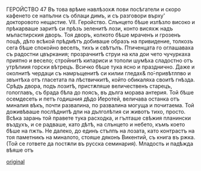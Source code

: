 ﻿ГЕРОЙСТВО
47
Въ това врѣме навлѣзохѫ пови посѣгатели и скоро кафенето се напълни съ облаци димъ, и съ разговори върху' докторовото нещастие.
VII.
Геройство.
Слънцето бѣше излѣзло високо и прѣкарваше заритѣ си прѣзъ зеленитѣ лози, конто висяхж надъ мъпастирския дворъ. Тоя дворъ, колкото бѣше мраченъ и грозенъ пощѣ, дѣто всѣкой прѣдмѣтъ добиваше образъ на привидение, толкозъ сега бѣше спокойно веселъ, тихъ и свѣтълъ. Птиченцата го оглашаваха съ радостни цвъркания; прозрачнитѣ струи на кла дои чето чучуркаха приятно и весело; стройнитѣ кипариси и тополи шумѣха сладостно отъ утрѣпиия горски вѣтрецъ. Всичко бѣше тука ясно и празднично. Даже и околнитѣ чердаци съ намръщенитѣ си килии гледах& по́-привѣтлпво и звънтѣха отъ гласетата па лѣствичкитѣ, който обикаляха своитѣ гнѣзда.
Срѣдъ двора, подъ лозитѣ, пристѫпяше величественъ старецъ, гологлавъ, съ брада бѣла до поясъ, въ дълга морава антерия. Той бѣше осемдесеть и петъ годишния дѣдо Иеротей, величава останка отъ миналия вѣкъ, почти развалина, по развалина могуща и почитаема. Той доживѣваше послѣднитѣ дпи на дълголѣтия си животъ тихо, просто. Всѣка зарань той правете тука расходка, и гълташе свѣжия планински въздухъ, и се радваше, като дѣтѣ, на слънцето и небето, къмъ което бѣше на пжть.
Не далеко, до единъ стълпъ на лозата, като контрастъ на тоя паметникъ на миналото, стояше дяконъ Викентий, съ книга въ ржка. (Той се гответе да постѫпи въ русска семинария). Младость и падѣжда вѣяше отъ

[original](images/058.jpg)